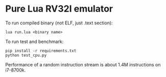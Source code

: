 # Pure Lua RV32I emulator

To run compiled binary (not ELF, just .text section):
```
lua run.lua <binary name>
```

To run test and benchmark:
```
pip install -r requirements.txt
python test_cpu.py
```

Performance of a random instruction stream is about 1.4M instructions on i7-8700k.


